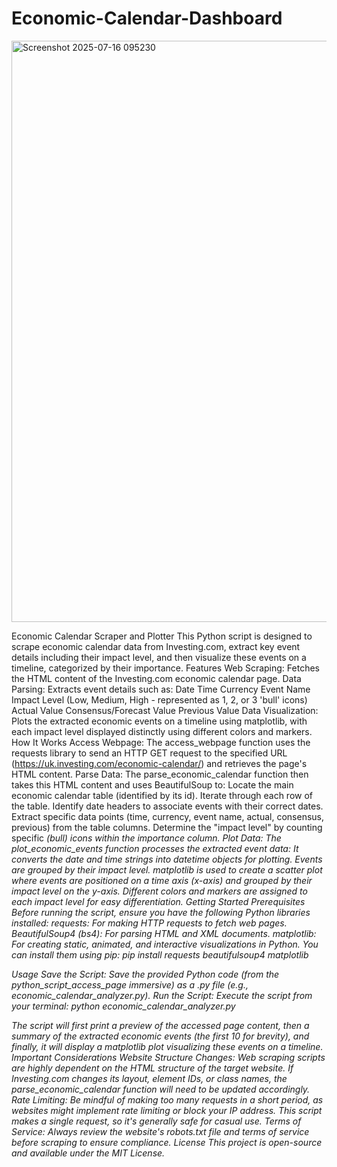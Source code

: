 # Economic-Calendar-Dashboard

<img width="1198" height="930" alt="Screenshot 2025-07-16 095230" src="https://github.com/user-attachments/assets/2840c91a-11e2-4ce0-bf8d-7f094bcb1dc4" />

Economic Calendar Scraper and Plotter
This Python script is designed to scrape economic calendar data from Investing.com, extract key event details including their impact level, and then visualize these events on a timeline, categorized by their importance.
Features
Web Scraping: Fetches the HTML content of the Investing.com economic calendar page.
Data Parsing: Extracts event details such as:
Date
Time
Currency
Event Name
Impact Level (Low, Medium, High - represented as 1, 2, or 3 'bull' icons)
Actual Value
Consensus/Forecast Value
Previous Value
Data Visualization: Plots the extracted economic events on a timeline using matplotlib, with each impact level displayed distinctly using different colors and markers.
How It Works
Access Webpage: The access_webpage function uses the requests library to send an HTTP GET request to the specified URL (https://uk.investing.com/economic-calendar/) and retrieves the page's HTML content.
Parse Data: The parse_economic_calendar function then takes this HTML content and uses BeautifulSoup to:
Locate the main economic calendar table (identified by its id).
Iterate through each row of the table.
Identify date headers to associate events with their correct dates.
Extract specific data points (time, currency, event name, actual, consensus, previous) from the table columns.
Determine the "impact level" by counting specific <i> (bull) icons within the importance column.
Plot Data: The plot_economic_events function processes the extracted event data:
It converts the date and time strings into datetime objects for plotting.
Events are grouped by their impact level.
matplotlib is used to create a scatter plot where events are positioned on a time axis (x-axis) and grouped by their impact level on the y-axis.
Different colors and markers are assigned to each impact level for easy differentiation.
Getting Started
Prerequisites
Before running the script, ensure you have the following Python libraries installed:
requests: For making HTTP requests to fetch web pages.
BeautifulSoup4 (bs4): For parsing HTML and XML documents.
matplotlib: For creating static, animated, and interactive visualizations in Python.
You can install them using pip:
pip install requests beautifulsoup4 matplotlib


Usage
Save the Script: Save the provided Python code (from the python_script_access_page immersive) as a .py file (e.g., economic_calendar_analyzer.py).
Run the Script: Execute the script from your terminal:
python economic_calendar_analyzer.py


The script will first print a preview of the accessed page content, then a summary of the extracted economic events (the first 10 for brevity), and finally, it will display a matplotlib plot visualizing these events on a timeline.
Important Considerations
Website Structure Changes: Web scraping scripts are highly dependent on the HTML structure of the target website. If Investing.com changes its layout, element IDs, or class names, the parse_economic_calendar function will need to be updated accordingly.
Rate Limiting: Be mindful of making too many requests in a short period, as websites might implement rate limiting or block your IP address. This script makes a single request, so it's generally safe for casual use.
Terms of Service: Always review the website's robots.txt file and terms of service before scraping to ensure compliance.
License
This project is open-source and available under the MIT License.
